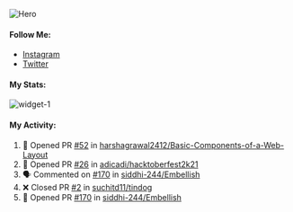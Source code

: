 

![Hero](https://raw.githubusercontent.com/Ajay-creator/Ajay-creator/main/Ajay%20Veeraveni.gif)


#### Follow Me:

- [Instagram](https://instagram.com/_alwaysajay)
- [Twitter](https://twitter.com/alwaysajay_)


#### My Stats:
![widget-1](https://github-readme-stats.vercel.app/api?username=Ajay-creator&show_icons=true&theme=tokyonight)


#### My Activity:
<!--START_SECTION:activity-->
1. 💪 Opened PR [#52](https://github.com/harshagrawal2412/Basic-Components-of-a-Web-Layout/pull/52) in [harshagrawal2412/Basic-Components-of-a-Web-Layout](https://github.com/harshagrawal2412/Basic-Components-of-a-Web-Layout)
2. 💪 Opened PR [#26](https://github.com/adicadi/hacktoberfest2k21/pull/26) in [adicadi/hacktoberfest2k21](https://github.com/adicadi/hacktoberfest2k21)
3. 🗣 Commented on [#170](https://github.com/siddhi-244/Embellish/issues/170) in [siddhi-244/Embellish](https://github.com/siddhi-244/Embellish)
4. ❌ Closed PR [#2](https://github.com/suchitd11/tindog/pull/2) in [suchitd11/tindog](https://github.com/suchitd11/tindog)
5. 💪 Opened PR [#170](https://github.com/siddhi-244/Embellish/pull/170) in [siddhi-244/Embellish](https://github.com/siddhi-244/Embellish)
<!--END_SECTION:activity-->

<!--
**Ajay-creator/Ajay-creator** is a ✨ _special_ ✨ repository because its `README.md` (this file) appears on your GitHub profile.
- 🔭 I’m currently working on ...
- 🌱 I’m currently learning ...
- 👯 I’m looking to collaborate on ...
- 🤔 I’m looking for help with ...
- 💬 Ask me about ...
- 📫 How to reach me: ...
- 😄 Pronouns: ...
- ⚡ Fun fact: ...
-->
